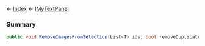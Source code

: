 ← [Index](Api-Index) ← [IMyTextPanel](Sandbox.ModAPI.Ingame.IMyTextPanel)

### Summary

```csharp
public void RemoveImagesFromSelection(List<T> ids, bool removeDuplicates)
```

